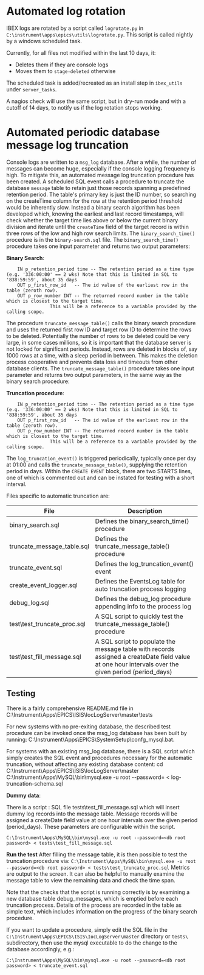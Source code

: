 # Automated log rotation

IBEX logs are rotated by a script called `logrotate.py` in `C:\instrument\apps\epics\utils\logrotate.py`. This script is called nightly by a windows scheduled task. 

Currently, for all files not modified within the last 10 days, it:
- Deletes them if they are console logs
- Moves them to `stage-deleted` otherwise


The scheduled task is added/recreated as an install step in `ibex_utils` under `server_tasks`.

A nagios check will use the same script, but in dry-run mode and with a cutoff of 14 days, to notify us if the log rotation stops working.


# Automated periodic database message log truncation
Console logs are written to a `msg_log` database. After a while, the number of messages can become huge, especially if the console logging frequency is high. To mitigate this, an automated message log truncation procedure has been created. A scheduled SQL event calls a procedure to truncate the database `message` table to retain just those records spanning a predefined retention period.
The table's primary key is just the ID number, so searching on the createTime column for the row at the retention period threshold would be inherently slow. Instead a binary search algorithm has been developed which, knowing the earliest and last record timestamps, will check whether the target time lies above or below the current binary division and iterate until the `createTime` field of the target record is within three rows of the low and high row search limits. The `binary_search_time()` procedure is in the `binary-search.sql` file.
The `binary_search_time()` procedure takes one input parameter and returns two output parameters:

**Binary Search**:
```
    IN p_retention_period time -- The retention period as a time type (e.g. '336:00:00' == 2 wks) Note that this is limited in SQL to '838:59:59', about 35 days
    OUT p_first_row_id   -- The id value of the earliest row in the table (zeroth row).
    OUT p_row_number INT -- The returned record number in the table which is closest to the target time.
 			    This will be a reference to a variable provided by the calling scope.
```
The procedure `truncate_message_table()` calls the binary search procedure and uses the returned first row ID and target row ID to determine the rows to be deleted. Potentially the number of rows to be deleted could be very large, in some cases millions, so it is important that the database server is not locked for significant periods. Instead, rows are deleted in blocks of, say 1000 rows at a time, with a sleep period in between. This makes the deletion process cooperative and prevents data loss and timeouts from other database clients.
The `truncate_message_table()` procedure takes one input parameter and returns two output parameters, in the same way as the binary search procedure:

**Truncation procedure**:
```
    IN p_retention_period time -- The retention period as a time type (e.g. '336:00:00' == 2 wks) Note that this is limited in SQL to '838:59:59', about 35 days
    OUT p_first_row_id   -- The id value of the earliest row in the table (zeroth row).
    OUT p_row_number INT -- The returned record number in the table which is closest to the target time.
 			    This will be a reference to a variable provided by the calling scope.
```

The `log_truncation_event()` is triggered periodically, typically once per day at 01:00 and calls the `truncate_message_table()`, supplying the retention period in days. Within the `CREATE EVENT` block, there are two STARTS lines, one of which is commented out and can be instated for testing with a short interval. 

Files specific to automatic truncation are:

| File | Description |
| -----| ----------- |
| binary_search.sql | Defines the binary_search_time() procedure |
| truncate_message_table.sql | Defines the truncate_message_table() procedure |
| truncate_event.sql | Defines the log_truncation_event() event |
| create_event_logger.sql | Defines the EventsLog table for auto truncation process logging |
| debug_log.sql | Defines the debug_log procedure appending info to the process log |
| test\test_truncate_proc.sql | A SQL script to quickly test the truncate_message_table() procedure |
| test\test_fill_message.sql | A SQL script to populate the message table with records assigned a createDate field value at one hour intervals over the given period (period_days)  |

## Testing
There is a fairly comprehensive README.md file in C:\Instrument\Apps\EPICS\ISIS\IocLogServer\master\tests

For new systems with no pre-exiting database, the described test procedure can be invoked once the msg_log database has been built by running: C:\Instrument\Apps\EPICS\SystemSetup\confg_mysql.bat.

For systems with an existing msg_log database, there is a SQL script which simply creates the SQL event and procedures necessary for the automatic truncation, without affecting any existing database content:
cd C:\Instrument\Apps\EPICS\ISIS\IocLogServer\master
C:\Instrument\Apps\MySQL\bin\mysql.exe -u root --password=<db root password> < log-truncation-schema.sql

**Dummy data**:

There is a script : SQL file tests\test_fill_message.sql which will insert dummy log records into the message table. Message records will be assigned a createDate field value at one hour intervals over the given period (period_days). These parameters are configurable within the script.

`C:\Instrument\Apps\MySQL\bin\mysql.exe -u root --password=<db root password> < tests\test_fill_message.sql`

**Run the test**
After filling the message table, it is then possible to test the truncation procedure via:
`C:\Instrument\Apps\MySQL\bin\mysql.exe -u root --password=<db root password> < tests\test_truncate_proc.sql`
Metrics are output to the screen. It can also be helpful to manually examine the message table to view the remaining data and check the time span.

Note that the checks that the script is running correctly is by examining a new database table debug_messages, which is emptied before each truncation process. Details of the process are recorded in the table as simple text, which includes information on the progress of the binary search procedure.

If you want to update a procedure, simply edit the SQL file in the `C:\Instrument\Apps\EPICS\ISIS\IocLogServer\master` directory or `tests\` subdirectory, then use the mysql executable to do the change to the database accordingly, e.g.:

`C:\Instrument\Apps\MySQL\bin\mysql.exe -u root --password=<db root password> < truncate_event.sql`

